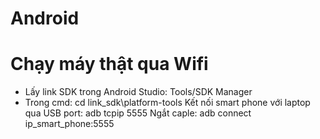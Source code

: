 # Android
# Chạy máy thật qua Wifi
  - Lấy link SDK trong Android Studio: Tools/SDK Manager
  - Trong cmd: 
     cd link_sdk\platform-tools
     Kết nối smart phone với laptop qua USB port:
     adb tcpip 5555
     Ngắt caple:
     adb connect ip_smart_phone:5555
